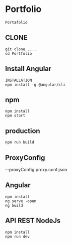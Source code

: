 # Portfolio
    Portafolio


## CLONE
    git clone ....
    cd Portfolio

## Install Angular
    INSTALLATION
    npm install -g @angular/cli

## npm
    npm install
    npm start

## production
    npm run build

## ProxyConfig
--proxyConfig proxy.conf.json

## Angular 
    npm install
    ng serve -open
    ng build 

## API REST NodeJs
    npm install
    npm run dev

